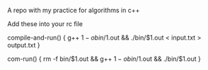 A repo with my practice for algorithms in c++

Add these into your rc file


compile-and-run() {
        g++ $1 -o bin/$1.out && ./bin/$1.out < input.txt > output.txt
}

com-run() {
        rm -f bin/$1.out && g++ $1 -o bin/$1.out && ./bin/$1.out
}

